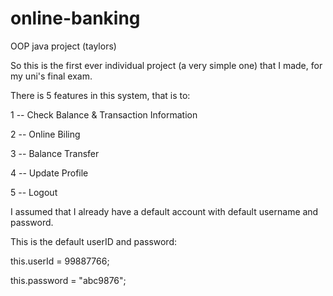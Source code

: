 # online-banking
OOP java project (taylors)

So this is the first ever individual project (a very simple one) that I made, for my uni's final exam.

There is 5 features in this system, that is to:

  1 -- Check Balance & Transaction Information
  
  2 -- Online Biling
  
  3 -- Balance Transfer
  
  4 -- Update Profile
  
  5 -- Logout
  
  
I assumed that I already have a default account with default username and password.

This is the default userID and password:

this.userId = 99887766;

this.password = "abc9876";

 



